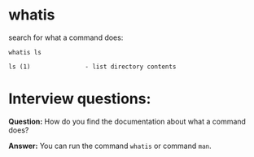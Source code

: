 # whatis

search for what a command does:

```
whatis ls

ls (1)               - list directory contents
```

# Interview questions:

**Question:** How do you find the documentation about what a command does?

**Answer:** You can run the command `whatis` or command `man`.


